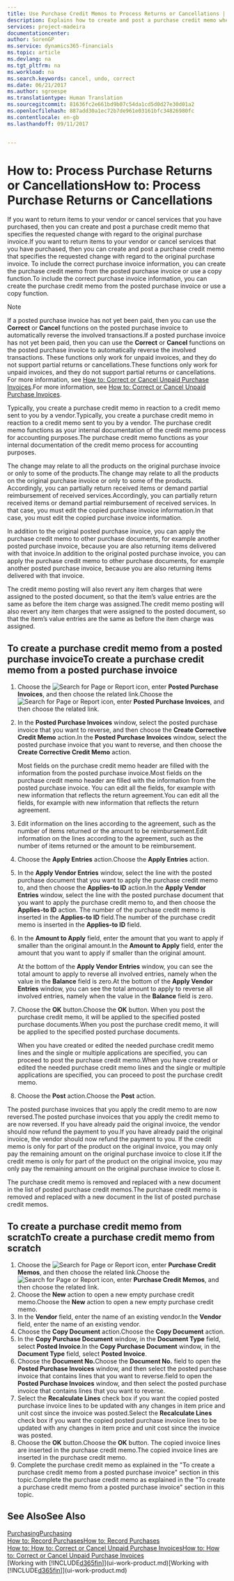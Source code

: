 ```yaml
---
title: Use Purchase Credit Memos to Process Returns or Cancellations | Microsoft Docs
description: Explains how to create and post a purchase credit memo when you want to return items to a vendor or cancel purchased services.
services: project-madeira
documentationcenter: 
author: SorenGP
ms.service: dynamics365-financials
ms.topic: article
ms.devlang: na
ms.tgt_pltfrm: na
ms.workload: na
ms.search.keywords: cancel, undo, correct
ms.date: 06/21/2017
ms.author: sgroespe
ms.translationtype: Human Translation
ms.sourcegitcommit: 81636fc2e661bd9b07c54da1cd5d0d27e30d01a2
ms.openlocfilehash: 887add30a1ec72b7de961e03161bfc34826980fc
ms.contentlocale: en-gb
ms.lasthandoff: 09/11/2017


---
```

# <a name="how-to-process-purchase-returns-or-cancellations"></a><span data-ttu-id="d857b-103">How to: Process Purchase Returns or Cancellations</span><span class="sxs-lookup"><span data-stu-id="d857b-103">How to: Process Purchase Returns or Cancellations</span></span>
<span data-ttu-id="d857b-104">If you want to return items to your vendor or cancel services that you have purchased, then you can create and post a purchase credit memo that specifies the requested change with regard to the original purchase invoice.</span><span class="sxs-lookup"><span data-stu-id="d857b-104">If you want to return items to your vendor or cancel services that you have purchased, then you can create and post a purchase credit memo that specifies the requested change with regard to the original purchase invoice.</span></span> <span data-ttu-id="d857b-105">To include the correct purchase invoice information, you can create the purchase credit memo from the posted purchase invoice or use a copy function.</span><span class="sxs-lookup"><span data-stu-id="d857b-105">To include the correct purchase invoice information, you can create the purchase credit memo from the posted purchase invoice or use a copy function.</span></span>

> [!NOTE]  
>   <span data-ttu-id="d857b-106">If a posted purchase invoice has not yet been paid, then you can use the **Correct** or **Cancel** functions on the posted purchase invoice to automatically reverse the involved transactions.</span><span class="sxs-lookup"><span data-stu-id="d857b-106">If a posted purchase invoice has not yet been paid, then you can use the **Correct** or **Cancel** functions on the posted purchase invoice to automatically reverse the involved transactions.</span></span> <span data-ttu-id="d857b-107">These functions only work for unpaid invoices, and they do not support partial returns or cancellations.</span><span class="sxs-lookup"><span data-stu-id="d857b-107">These functions only work for unpaid invoices, and they do not support partial returns or cancellations.</span></span> <span data-ttu-id="d857b-108">For more information, see [How to: Correct or Cancel Unpaid Purchase Invoices](purchasing-how-correct-cancel-unpaid-purchase-invoices.md).</span><span class="sxs-lookup"><span data-stu-id="d857b-108">For more information, see [How to: Correct or Cancel Unpaid Purchase Invoices](purchasing-how-correct-cancel-unpaid-purchase-invoices.md).</span></span>

<span data-ttu-id="d857b-109">Typically, you create a purchase credit memo in reaction to a credit memo sent to you by a vendor.</span><span class="sxs-lookup"><span data-stu-id="d857b-109">Typically, you create a purchase credit memo in reaction to a credit memo sent to you by a vendor.</span></span> <span data-ttu-id="d857b-110">The purchase credit memo functions as your internal documentation of the credit memo process for accounting purposes.</span><span class="sxs-lookup"><span data-stu-id="d857b-110">The purchase credit memo functions as your internal documentation of the credit memo process for accounting purposes.</span></span>

<span data-ttu-id="d857b-111">The change may relate to all the products on the original purchase invoice or only to some of the products.</span><span class="sxs-lookup"><span data-stu-id="d857b-111">The change may relate to all the products on the original purchase invoice or only to some of the products.</span></span> <span data-ttu-id="d857b-112">Accordingly, you can partially return received items or demand partial reimbursement of received services.</span><span class="sxs-lookup"><span data-stu-id="d857b-112">Accordingly, you can partially return received items or demand partial reimbursement of received services.</span></span> <span data-ttu-id="d857b-113">In that case, you must edit the copied purchase invoice information.</span><span class="sxs-lookup"><span data-stu-id="d857b-113">In that case, you must edit the copied purchase invoice information.</span></span>

<span data-ttu-id="d857b-114">In addition to the original posted purchase invoice, you can apply the purchase credit memo to other purchase documents, for example another posted purchase invoice, because you are also returning items delivered with that invoice.</span><span class="sxs-lookup"><span data-stu-id="d857b-114">In addition to the original posted purchase invoice, you can apply the purchase credit memo to other purchase documents, for example another posted purchase invoice, because you are also returning items delivered with that invoice.</span></span>

<span data-ttu-id="d857b-115">The credit memo posting will also revert any item charges that were assigned to the posted document, so that the item’s value entries are the same as before the item charge was assigned.</span><span class="sxs-lookup"><span data-stu-id="d857b-115">The credit memo posting will also revert any item charges that were assigned to the posted document, so that the item’s value entries are the same as before the item charge was assigned.</span></span>

## <a name="to-create-a-purchase-credit-memo-from-a-posted-purchase-invoice"></a><span data-ttu-id="d857b-116">To create a purchase credit memo from a posted purchase invoice</span><span class="sxs-lookup"><span data-stu-id="d857b-116">To create a purchase credit memo from a posted purchase invoice</span></span>
1. <span data-ttu-id="d857b-117">Choose the ![Search for Page or Report](media/ui-search/search_small.png "Search for Page or Report icon") icon, enter **Posted Purchase Invoices**, and then choose the related link.</span><span class="sxs-lookup"><span data-stu-id="d857b-117">Choose the ![Search for Page or Report](media/ui-search/search_small.png "Search for Page or Report icon") icon, enter **Posted Purchase Invoices**, and then choose the related link.</span></span>  
2. <span data-ttu-id="d857b-118">In the **Posted Purchase Invoices** window, select the posted purchase invoice that you want to reverse, and then choose the **Create Corrective Credit Memo** action.</span><span class="sxs-lookup"><span data-stu-id="d857b-118">In the **Posted Purchase Invoices** window, select the posted purchase invoice that you want to reverse, and then choose the **Create Corrective Credit Memo** action.</span></span>

    <span data-ttu-id="d857b-119">Most fields on the purchase credit memo header are filled with the information from the posted purchase invoice.</span><span class="sxs-lookup"><span data-stu-id="d857b-119">Most fields on the purchase credit memo header are filled with the information from the posted purchase invoice.</span></span> <span data-ttu-id="d857b-120">You can edit all the fields, for example with new information that reflects the return agreement.</span><span class="sxs-lookup"><span data-stu-id="d857b-120">You can edit all the fields, for example with new information that reflects the return agreement.</span></span>
3. <span data-ttu-id="d857b-121">Edit information on the lines according to the agreement, such as the number of items returned or the amount to be reimbursement.</span><span class="sxs-lookup"><span data-stu-id="d857b-121">Edit information on the lines according to the agreement, such as the number of items returned or the amount to be reimbursement.</span></span>
4. <span data-ttu-id="d857b-122">Choose the **Apply Entries** action.</span><span class="sxs-lookup"><span data-stu-id="d857b-122">Choose the **Apply Entries** action.</span></span>
5. <span data-ttu-id="d857b-123">In the **Apply Vendor Entries** window, select the line with the posted purchase document that you want to apply the purchase credit memo to, and then choose the **Applies-to ID** action.</span><span class="sxs-lookup"><span data-stu-id="d857b-123">In the **Apply Vendor Entries** window, select the line with the posted purchase document that you want to apply the purchase credit memo to, and then choose the **Applies-to ID** action.</span></span> <span data-ttu-id="d857b-124">The number of the purchase credit memo is inserted in the **Applies-to ID** field.</span><span class="sxs-lookup"><span data-stu-id="d857b-124">The number of the purchase credit memo is inserted in the **Applies-to ID** field.</span></span>
6. <span data-ttu-id="d857b-125">In the **Amount to Apply** field, enter the amount that you want to apply if smaller than the original amount.</span><span class="sxs-lookup"><span data-stu-id="d857b-125">In the **Amount to Apply** field, enter the amount that you want to apply if smaller than the original amount.</span></span>

    <span data-ttu-id="d857b-126">At the bottom of the **Apply Vendor Entries** window, you can see the total amount to apply to reverse all involved entries, namely when the value in the **Balance** field is zero.</span><span class="sxs-lookup"><span data-stu-id="d857b-126">At the bottom of the **Apply Vendor Entries** window, you can see the total amount to apply to reverse all involved entries, namely when the value in the **Balance** field is zero.</span></span>
7. <span data-ttu-id="d857b-127">Choose the **OK** button.</span><span class="sxs-lookup"><span data-stu-id="d857b-127">Choose the **OK** button.</span></span> <span data-ttu-id="d857b-128">When you post the purchase credit memo, it will be applied to the specified posted purchase documents.</span><span class="sxs-lookup"><span data-stu-id="d857b-128">When you post the purchase credit memo, it will be applied to the specified posted purchase documents.</span></span>

    <span data-ttu-id="d857b-129">When you have created or edited the needed purchase credit memo lines and the single or multiple applications are specified, you can proceed to post the purchase credit memo.</span><span class="sxs-lookup"><span data-stu-id="d857b-129">When you have created or edited the needed purchase credit memo lines and the single or multiple applications are specified, you can proceed to post the purchase credit memo.</span></span>
8. <span data-ttu-id="d857b-130">Choose the **Post** action.</span><span class="sxs-lookup"><span data-stu-id="d857b-130">Choose the **Post** action.</span></span>

<span data-ttu-id="d857b-131">The posted purchase invoices that you apply the credit memo to are now reversed.</span><span class="sxs-lookup"><span data-stu-id="d857b-131">The posted purchase invoices that you apply the credit memo to are now reversed.</span></span> <span data-ttu-id="d857b-132">If you have already paid the original invoice, the vendor should now refund the payment to you.</span><span class="sxs-lookup"><span data-stu-id="d857b-132">If you have already paid the original invoice, the vendor should now refund the payment to you.</span></span> <span data-ttu-id="d857b-133">If the credit memo is only for part of the product on the original invoice, you may only pay the remaining amount on the original purchase invoice to close it.</span><span class="sxs-lookup"><span data-stu-id="d857b-133">If the credit memo is only for part of the product on the original invoice, you may only pay the remaining amount on the original purchase invoice to close it.</span></span>

<span data-ttu-id="d857b-134">The purchase credit memo is removed and replaced with a new document in the list of posted purchase credit memos.</span><span class="sxs-lookup"><span data-stu-id="d857b-134">The purchase credit memo is removed and replaced with a new document in the list of posted purchase credit memos.</span></span>

## <a name="to-create-a-purchase-credit-memo-from-scratch"></a><span data-ttu-id="d857b-135">To create a purchase credit memo from scratch</span><span class="sxs-lookup"><span data-stu-id="d857b-135">To create a purchase credit memo from scratch</span></span>
1. <span data-ttu-id="d857b-136">Choose the ![Search for Page or Report](media/ui-search/search_small.png "Search for Page or Report icon") icon, enter **Purchase Credit Memos**, and then choose the related link.</span><span class="sxs-lookup"><span data-stu-id="d857b-136">Choose the ![Search for Page or Report](media/ui-search/search_small.png "Search for Page or Report icon") icon, enter **Purchase Credit Memos**, and then choose the related link.</span></span>
2. <span data-ttu-id="d857b-137">Choose the **New** action to open a new empty purchase credit memo.</span><span class="sxs-lookup"><span data-stu-id="d857b-137">Choose the **New** action to open a new empty purchase credit memo.</span></span>
3. <span data-ttu-id="d857b-138">In the **Vendor** field, enter the name of an existing vendor.</span><span class="sxs-lookup"><span data-stu-id="d857b-138">In the **Vendor** field, enter the name of an existing vendor.</span></span>
4. <span data-ttu-id="d857b-139">Choose the **Copy Document** action.</span><span class="sxs-lookup"><span data-stu-id="d857b-139">Choose the **Copy Document** action.</span></span>
5. <span data-ttu-id="d857b-140">In the **Copy Purchase Document** window, in the **Document Type** field, select **Posted Invoice**.</span><span class="sxs-lookup"><span data-stu-id="d857b-140">In the **Copy Purchase Document** window, in the **Document Type** field, select **Posted Invoice**.</span></span>
6. <span data-ttu-id="d857b-141">Choose the **Document No.**</span><span class="sxs-lookup"><span data-stu-id="d857b-141">Choose the **Document No.**</span></span> <span data-ttu-id="d857b-142">field to open the **Posted Purchase Invoices** window, and then select the posted purchase invoice that contains lines that you want to reverse.</span><span class="sxs-lookup"><span data-stu-id="d857b-142">field to open the **Posted Purchase Invoices** window, and then select the posted purchase invoice that contains lines that you want to reverse.</span></span>
7. <span data-ttu-id="d857b-143">Select the **Recalculate Lines** check box if you want the copied posted purchase invoice lines to be updated with any changes in item price and unit cost since the invoice was posted.</span><span class="sxs-lookup"><span data-stu-id="d857b-143">Select the **Recalculate Lines** check box if you want the copied posted purchase invoice lines to be updated with any changes in item price and unit cost since the invoice was posted.</span></span>
8. <span data-ttu-id="d857b-144">Choose the **OK** button.</span><span class="sxs-lookup"><span data-stu-id="d857b-144">Choose the **OK** button.</span></span> <span data-ttu-id="d857b-145">The copied invoice lines are inserted in the purchase credit memo.</span><span class="sxs-lookup"><span data-stu-id="d857b-145">The copied invoice lines are inserted in the purchase credit memo.</span></span>
9. <span data-ttu-id="d857b-146">Complete the purchase credit memo as explained in the "To create a purchase credit memo from a posted purchase invoice" section in this topic.</span><span class="sxs-lookup"><span data-stu-id="d857b-146">Complete the purchase credit memo as explained in the "To create a purchase credit memo from a posted purchase invoice" section in this topic.</span></span>

## <a name="see-also"></a><span data-ttu-id="d857b-147">See Also</span><span class="sxs-lookup"><span data-stu-id="d857b-147">See Also</span></span>
[<span data-ttu-id="d857b-148">Purchasing</span><span class="sxs-lookup"><span data-stu-id="d857b-148">Purchasing</span></span>](purchasing-manage-purchasing.md)  
[<span data-ttu-id="d857b-149">How to: Record Purchases</span><span class="sxs-lookup"><span data-stu-id="d857b-149">How to: Record Purchases</span></span>](purchasing-how-record-purchases.md)  
[<span data-ttu-id="d857b-150">How to: How to: Correct or Cancel Unpaid Purchase Invoices</span><span class="sxs-lookup"><span data-stu-id="d857b-150">How to: How to: Correct or Cancel Unpaid Purchase Invoices</span></span>](purchasing-how-correct-cancel-unpaid-purchase-invoices.md)  
<span data-ttu-id="d857b-151">[Working with [!INCLUDE[d365fin](includes/d365fin_md.md)]](ui-work-product.md)</span><span class="sxs-lookup"><span data-stu-id="d857b-151">[Working with [!INCLUDE[d365fin](includes/d365fin_md.md)]](ui-work-product.md)</span></span>

